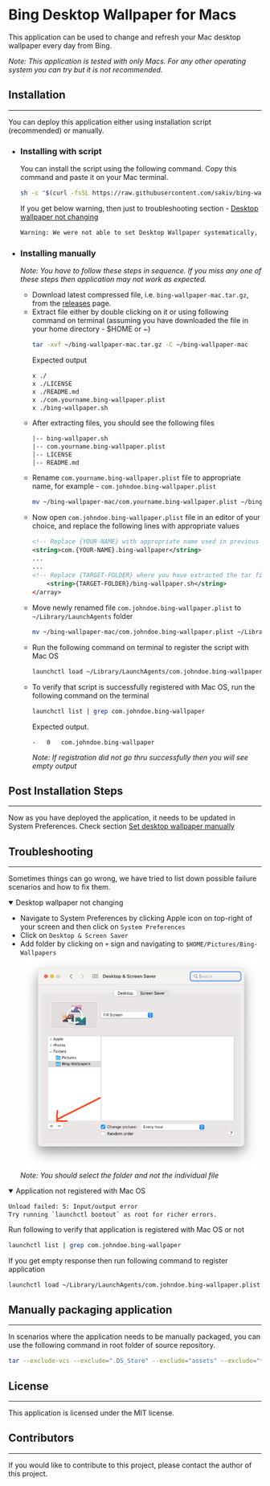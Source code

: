 # Bing Desktop Wallpaper for Macs
This application can be used to change and refresh your Mac desktop wallpaper every day from Bing.

*Note: This application is tested with only Macs. For any other operating system you can try but it is not recommended.*
## Installation
---
You can deploy this application either using installation script (recommended) or manually.
* ### Installing with script

    You can install the script using the following command. Copy this command and paste it on your Mac terminal.

    ```bash
    sh -c "$(curl -fsSL https://raw.githubusercontent.com/sakiv/bing-wallpaper-mac/dev/install.sh?`date '+%s'`)"
    ```

    If you get below warning, then just to troubleshooting section - [Desktop wallpaper not changing](#set-desktop-wallpaper)
    ```bash
    Warning: We were not able to set Desktop Wallpaper systematically, please perform final step to complete installation
    ```

* ### Installing manually
    *Note: You have to follow these steps in sequence. If you miss any one of these steps then application may not work as expected.* 

    * Download latest compressed file, i.e. `bing-wallpaper-mac.tar.gz`, from the [releases](https://github.com/sakiv/bing-wallpaper-mac/releases) page.
    * Extract file either by double clicking on it or using following command on terminal (assuming you have downloaded the file in your home directory - $HOME or ~)
        ```bash
        tar -xvf ~/bing-wallpaper-mac.tar.gz -C ~/bing-wallpaper-mac
        ```
        Expected output
        ```
        x ./
        x ./LICENSE
        x ./README.md
        x ./com.yourname.bing-wallpaper.plist
        x ./bing-wallpaper.sh
        ```
    * After extracting files, you should see the following files
        ```
        |-- bing-wallpaper.sh    
        |-- com.yourname.bing-wallpaper.plist    
        │-- LICENSE
        │-- README.md
        ```
    * Rename `com.yourname.bing-wallpaper.plist` file to appropriate name, for example - `com.johndoe.bing-wallpaper.plist`
        ```bash
        mv ~/bing-wallpaper-mac/com.yourname.bing-wallpaper.plist ~/bing-wallpaper-mac/com.johndoe.bing-wallpaper.plist
        ```
    * Now open `com.johndoe.bing-wallpaper.plist` file in an editor of your choice, and replace the following lines with appropriate values
        ```xml
        <!-- Replace {YOUR-NAME} with appropriate name used in previous step, for example - johndoe -->
        <string>com.{YOUR-NAME}.bing-wallpaper</string>
        ...
        ...
        <!-- Replace {TARGET-FOLDER} where you have extracted the tar file, for example - ~/bing-wallpaper-mac -->
            <string>{TARGET-FOLDER}/bing-wallpaper.sh</string>
        </array>
        ```
    * Move newly renamed file `com.johndoe.bing-wallpaper.plist` to `~/Library/LaunchAgents` folder
        ```bash
        mv ~/bing-wallpaper-mac/com.johndoe.bing-wallpaper.plist ~/Library/LaunchAgents/
        ```
    * Run the following command on terminal to register the script with Mac OS
        ```bash
        launchctl load ~/Library/LaunchAgents/com.johndoe.bing-wallpaper.plist
        ```
    * To verify that script is successfully registered with Mac OS, run the following command on the terminal
        ```bash
        launchctl list | grep com.johndoe.bing-wallpaper
        ```
        Expected output.         
        ```        
        -	0	com.johndoe.bing-wallpaper
        ```
        *Note: If registration did not go thru successfully then you will see empty output*

## Post Installation Steps
---
Now as you have deployed the application, it needs to be updated in System Preferences. Check section [Set desktop wallpaper manually](#set-desktop-wallpaper)



## Troubleshooting
---
Sometimes things can go wrong, we have tried to list down possible failure scenarios and how to fix them.

<a name="set-desktop-wallpaper"></a>
<details open>
<summary>Desktop wallpaper not changing</summary>

* Navigate to System Preferences by clicking Apple icon on top-right of your screen and then click on `System Preferences`
* Click on `Desktop & Screen Saver`
* Add folder by clicking on `+` sign and navigating to `$HOME/Pictures/Bing-Wallpapers`
![System Preferences -> Desktop & Screen Saver](assets/images/system-preferences-add-folder.png)
    *Note: You should select the folder and not the individual file*

</details>

<details open>
<summary>Application not registered with Mac OS</summary>

```
Unload failed: 5: Input/output error
Try running `launchctl bootout` as root for richer errors.
```
Run following to verify that application is registered with Mac OS or not
```bash
launchctl list | grep com.johndoe.bing-wallpaper
```
If you get empty response then run following command to register application
```bash
launchctl load ~/Library/LaunchAgents/com.johndoe.bing-wallpaper.plist
```

</details>

## Manually packaging application
---
In scenarios where the application needs to be manually packaged, you can use the following command in root folder of source repository.
```bash
tar --exclude-vcs --exclude=".DS_Store" --exclude="assets" --exclude="*.tar.gz" --exclude="install.sh" -cvf bing-wallpaper-mac.tar.gz .
```

## License
---
This application is licensed under the MIT license.

## Contributors
---
If you would like to contribute to this project, please contact the author of this project.